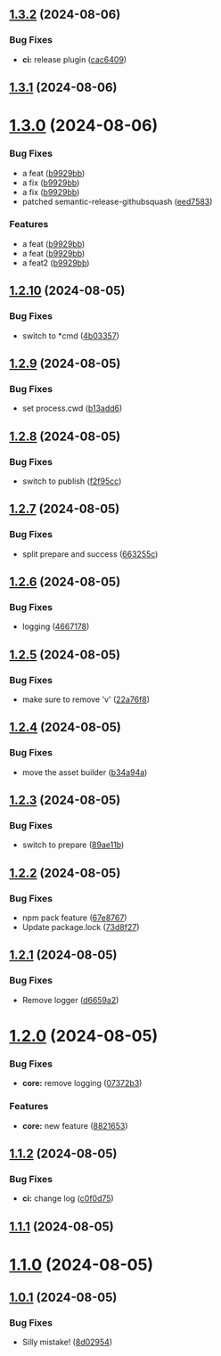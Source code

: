 ## [1.3.2](https://github.com/adrianbrowning/sr-test/compare/v1.3.1...v1.3.2) (2024-08-06)


### Bug Fixes

* **ci:** release plugin ([cac6409](https://github.com/adrianbrowning/sr-test/commit/cac64092f6f0011772f2d28a5a763b0c6342fc15))

## [1.3.1](https://github.com/adrianbrowning/sr-test/compare/v1.3.0...v1.3.1) (2024-08-06)

# [1.3.0](https://github.com/adrianbrowning/sr-test/compare/v1.2.10...v1.3.0) (2024-08-06)


### Bug Fixes

* a feat ([b9929bb](https://github.com/adrianbrowning/sr-test/commit/b9929bb2af6aac2355b7ff4ca73e1fa95d129338))
* a fix ([b9929bb](https://github.com/adrianbrowning/sr-test/commit/b9929bb2af6aac2355b7ff4ca73e1fa95d129338))
* a fix ([b9929bb](https://github.com/adrianbrowning/sr-test/commit/b9929bb2af6aac2355b7ff4ca73e1fa95d129338))
* patched semantic-release-githubsquash ([eed7583](https://github.com/adrianbrowning/sr-test/commit/eed7583acd10984c523e674f5ced40307dbeb187))


### Features

* a feat ([b9929bb](https://github.com/adrianbrowning/sr-test/commit/b9929bb2af6aac2355b7ff4ca73e1fa95d129338))
* a feat ([b9929bb](https://github.com/adrianbrowning/sr-test/commit/b9929bb2af6aac2355b7ff4ca73e1fa95d129338))
* a feat2 ([b9929bb](https://github.com/adrianbrowning/sr-test/commit/b9929bb2af6aac2355b7ff4ca73e1fa95d129338))

## [1.2.10](https://github.com/adrianbrowning/sr-test/compare/v1.2.9...v1.2.10) (2024-08-05)


### Bug Fixes

* switch to *cmd ([4b03357](https://github.com/adrianbrowning/sr-test/commit/4b03357f3bd46f1f04f85a4598d14a1ad16d89ca))

## [1.2.9](https://github.com/adrianbrowning/sr-test/compare/v1.2.8...v1.2.9) (2024-08-05)


### Bug Fixes

* set process.cwd ([b13add6](https://github.com/adrianbrowning/sr-test/commit/b13add6c249e5cf895603dea1575d17d37fcee7a))

## [1.2.8](https://github.com/adrianbrowning/sr-test/compare/v1.2.7...v1.2.8) (2024-08-05)


### Bug Fixes

* switch to publish ([f2f95cc](https://github.com/adrianbrowning/sr-test/commit/f2f95cc635647cbf746de713d8cf2abd65fec6e2))

## [1.2.7](https://github.com/adrianbrowning/sr-test/compare/v1.2.6...v1.2.7) (2024-08-05)


### Bug Fixes

* split prepare and success ([663255c](https://github.com/adrianbrowning/sr-test/commit/663255c13bd9e55d9570ba1a02af0d3088aa9a42))

## [1.2.6](https://github.com/adrianbrowning/sr-test/compare/v1.2.5...v1.2.6) (2024-08-05)


### Bug Fixes

* logging ([4667178](https://github.com/adrianbrowning/sr-test/commit/46671786dee271dceff237bf9e360a7aaf3ce572))

## [1.2.5](https://github.com/adrianbrowning/sr-test/compare/v1.2.4...v1.2.5) (2024-08-05)


### Bug Fixes

* make sure to remove 'v' ([22a76f8](https://github.com/adrianbrowning/sr-test/commit/22a76f84f38ee00a95858299ae6f47a4c09825a0))

## [1.2.4](https://github.com/adrianbrowning/sr-test/compare/v1.2.3...v1.2.4) (2024-08-05)


### Bug Fixes

* move the asset builder ([b34a94a](https://github.com/adrianbrowning/sr-test/commit/b34a94a4eac8992218bbc0e4b726439b101476c9))

## [1.2.3](https://github.com/adrianbrowning/sr-test/compare/v1.2.2...v1.2.3) (2024-08-05)


### Bug Fixes

* switch to prepare ([89ae11b](https://github.com/adrianbrowning/sr-test/commit/89ae11be5ed96aac1b9e6b86c19133b9b3b47ab9))

## [1.2.2](https://github.com/adrianbrowning/sr-test/compare/v1.2.1...v1.2.2) (2024-08-05)


### Bug Fixes

* npm pack feature ([67e8767](https://github.com/adrianbrowning/sr-test/commit/67e876741f9f1d456e829e3d20324c5fd58f9ccd))
* Update package.lock ([73d8f27](https://github.com/adrianbrowning/sr-test/commit/73d8f277d3e21f947fe16dc72e5d559e1df537dd))

## [1.2.1](https://github.com/adrianbrowning/sr-test/compare/v1.2.0...v1.2.1) (2024-08-05)


### Bug Fixes

* Remove logger ([d6659a2](https://github.com/adrianbrowning/sr-test/commit/d6659a2f1f19a7eaa96594d4254548cbfba6dc3d))

# [1.2.0](https://github.com/adrianbrowning/sr-test/compare/v1.1.2...v1.2.0) (2024-08-05)


### Bug Fixes

* **core:** remove logging ([07372b3](https://github.com/adrianbrowning/sr-test/commit/07372b32737e6a3a843554f0eb769ec7e7525285))


### Features

* **core:** new feature ([8821653](https://github.com/adrianbrowning/sr-test/commit/8821653a879d5dff10f8cb9d42e72bbdbff5e16c))

## [1.1.2](https://github.com/adrianbrowning/sr-test/compare/v1.1.1...v1.1.2) (2024-08-05)


### Bug Fixes

* **ci:** change log ([c0f0d75](https://github.com/adrianbrowning/sr-test/commit/c0f0d757a8b71ec19dc69f4f6d4eb04a9f922978))

## [1.1.1](https://github.com/adrianbrowning/sr-test/compare/v1.1.0...v1.1.1) (2024-08-05)

# [1.1.0](https://github.com/adrianbrowning/sr-test/compare/v1.0.1...v1.1.0) (2024-08-05)

## [1.0.1](https://github.com/adrianbrowning/sr-test/compare/v1.0.0...v1.0.1) (2024-08-05)


### Bug Fixes

* Silly mistake! ([8d02954](https://github.com/adrianbrowning/sr-test/commit/8d02954e8e7cc2f52dfb8eced74ba46871184ce6))

